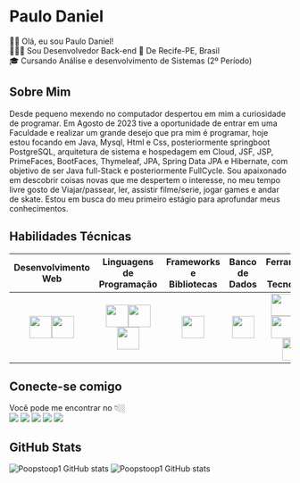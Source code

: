 # Paulo Daniel

👋🏻 Olá, eu sou Paulo Daniel!  
👩🏼‍💻 Sou Desenvolvedor Back-end
📍 De Recife-PE, Brasil  
🎓 Cursando Análise e desenvolvimento de Sistemas (2º Período)

## Sobre Mim

Desde pequeno mexendo no computador despertou em mim a curiosidade de programar. Em Agosto de 2023 tive a oportunidade de entrar em uma Faculdade e realizar um grande desejo que pra mim é programar, hoje estou focando em Java, Mysql, Html e Css, posteriormente springboot PostgreSQL, arquitetura de sistema e hospedagem em Cloud, JSF, JSP, PrimeFaces, BootFaces, Thymeleaf, JPA, Spring Data JPA e Hibernate, com objetivo de ser Java full-Stack e posteriormente FullCycle. Sou apaixonado em descobrir coisas novas que me despertem o interesse, no meu tempo livre gosto de Viajar/passear, ler, assistir filme/serie, jogar games e andar de skate. Estou em busca do meu primeiro estágio para aprofundar meus conhecimentos.

## Habilidades Técnicas

|                                                                                      Desenvolvimento Web                                                                                      |                                                                                                                                        Linguagens de Programação                                                                                                                                         |                                     Frameworks e Bibliotecas                                      |                                            Banco de Dados                                             |                                                                                                                                                                                                                                           Ferramentas e Tecnologias                                                                                                                                                                                                                                            |
| :-------------------------------------------------------------------------------------------------------------------------------------------------------------------------------------------: | :------------------------------------------------------------------------------------------------------------------------------------------------------------------------------------------------------------------------------------------------------------------------------------------------------: | :-----------------------------------------------------------------------------------------------: | :---------------------------------------------------------------------------------------------------: | :------------------------------------------------------------------------------------------------------------------------------------------------------------------------------------------------------------------------------------------------------------------------------------------------------------------------------------------------------------------------------------------------------------------------------------------------------------------------------------------------------------: |
| <img height="40" src="https://github.com/Poopstoop1/Poopstoop1/blob/main/Assets/icon/HTML.svg"><img height="40" src="https://github.com/Poopstoop1/Poopstoop1/blob/main/Assets/icon/CSS.svg"> | <img height="40" src="https://github.com/Poopstoop1/Poopstoop1/blob/main/Assets/icon/JavaScript.svg"><img height="40" src="https://github.com/Poopstoop1/Poopstoop1/blob/main/assets/icon/Java-Dark.svg"><img height="40" src="https://github.com/Poopstoop1/Poopstoop1/blob/main/assets/icon/C%23.svg"> | <img height="40" src="https://github.com/Poopstoop1/Poopstoop1/blob/main/assets/icon/dotnet.svg"> | <img height="40" src="https://github.com/Poopstoop1/Poopstoop1/blob/main/assets/icon/MySQL-Dark.svg"> | <img height="40" src="https://github.com/Poopstoop1/Poopstoop1/blob/main/assets/icon/Eclipse.svg"><img height="40" src="https://github.com/Poopstoop1/Poopstoop1/blob/main/assets/icon/VSCode-Dark.svg"><img height="40" src="https://github.com/Poopstoop1/Poopstoop1/blob/main/assets/icon/Git.svg"><img height="40" src="https://github.com/Poopstoop1/Poopstoop1/blob/main/assets/icon/Github-Dark.svg"><img height="40" src="https://github.com/Poopstoop1/Poopstoop1/blob/main/assets/icon/Discord.svg"> |

## Conecte-se comigo

Você pode me encontrar no 👇🏼  
[![](https://github.com/Poopstoop1/Poopstoop1/blob/main/Assets/images/instagram.png)](https://www.instagram.com/paulinhoressutti)
[![](https://github.com/Poopstoop1/Poopstoop1/blob/main/Assets/images/linkedin.png)](https://www.linkedin.com/in/paulo-daniel-990197240)
[![](https://github.com/Poopstoop1/Poopstoop1/blob/main/Asets/images/discord.png)](https://discord.gg/atkKBZnW)
[![](https://github.com/Poopstoop1/Poopstoop1/blob/main/Assets/images/facebook.png)](https://www.facebook.com/paulinhoressutti)
[![](https://github.com/Poopstoop1/Poopstoop1/blob/main/Assets/images/gmail.png)](https://mailto:daniel.026@hotmail.com)

## GitHub Stats

![Poopstoop1 GitHub stats](https://github-readme-stats.vercel.app/api?username=Poopstoop1&show_icons=true&theme=tokyonight)
![Poopstoop1 GitHub stats](https://github-readme-stats.vercel.app/api/top-langs/?username=Poopstoop1&layout=donut)
